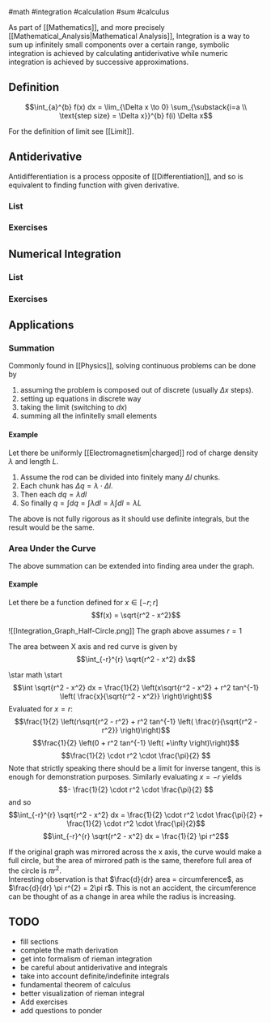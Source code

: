 #math #integration #calculation #sum #calculus 

As part of [[Mathematics]], and more precisely [[Mathematical_Analysis|Mathematical Analysis]], Integration is a way to sum up infinitely small components over a certain range, symbolic integration is achieved by calculating antiderivative while numeric integration is achieved by successive approximations.


## Definition

$$\int_{a}^{b} f(x) dx = \lim_{\Delta x \to 0} \sum_{\substack{i=a \\ \text{step size} = \Delta x}}^{b} f(i) \Delta x$$

For the definition of limit see [[Limit]].

## Antiderivative

Antidifferentiation is a process opposite of [[Differentiation]], and so is equivalent to finding function with given derivative.

### List


### Exercises


## Numerical Integration

### List

### Exercises


## Applications

### Summation
Commonly found in [[Physics]], solving continuous problems can be done by
1. assuming the problem is composed out of discrete (usually $\Delta x$ steps).
2.  setting up equations in discrete way
3.  taking the limit (switching to $dx$)
4.  summing all the infinitelly small elements

#### Example
Let there be uniformly [[Electromagnetism|charged]] rod of charge density $\lambda$ and length $L$.
1. Assume the rod can be divided into finitely many $\Delta l$ chunks. 
2.  Each chunk has $\Delta q = \lambda \cdot \Delta l$.
3.  Then each $dq = \lambda dl$
4.  So finally $q = \int dq = \int \lambda dl = \lambda \int dl = \lambda L$ 

The above is not fully rigorous as it should use definite integrals, but the  result would be the same.

### Area Under the Curve
The above summation can be extended into finding area under the graph.

#### Example
Let there be a function defined for $x \in [-r; r]$ $$f(x) = \sqrt{r^2 - x^2}$$  

![[Integration_Graph_Half-Circle.png]]
The graph above assumes $r = 1$

The area between X axis and red curve is given by 
$$\int_{-r}^{r} \sqrt{r^2 - x^2} dx$$

\star math \start
$$\int \sqrt{r^2 - x^2} dx = \frac{1}{2} \left(x\sqrt{r^2 - x^2} + r^2 tan^{-1} \left( \frac{x}{\sqrt{r^2 - x^2}} \right)\right)$$
Evaluated for $x = r$:
$$\frac{1}{2} \left(r\sqrt{r^2 - r^2} + r^2 tan^{-1} \left( \frac{r}{\sqrt{r^2 - r^2}} \right)\right)$$
$$\frac{1}{2} \left(0 + r^2 tan^{-1} \left( +\infty \right)\right)$$
$$\frac{1}{2} \cdot r^2 \cdot \frac{\pi}{2} $$
Note that strictly speaking there should be a limit for inverse tangent, this is enough for demonstration purposes.
Similarly evaluating $x = -r$ yields
$$- \frac{1}{2} \cdot r^2 \cdot \frac{\pi}{2} $$
and so
$$\int_{-r}^{r} \sqrt{r^2 - x^2} dx = \frac{1}{2} \cdot r^2 \cdot \frac{\pi}{2} + \frac{1}{2} \cdot r^2 \cdot \frac{\pi}{2}$$
$$\int_{-r}^{r} \sqrt{r^2 - x^2} dx = \frac{1}{2} \pi r^2$$

If the original graph was mirrored across the x axis, the curve would make a full circle, but the area of mirrored  path is the same, therefore  full area of the circle is $\pi r^{2}$.  
Interesting observation is that $\frac{d}{dr} area = circumference$, as $\frac{d}{dr} \pi r^{2} = 2\pi r$. This is not an accident, the circumference can be thought of as a change in area while the radius is increasing.  



## TODO
- fill sections
- complete the math derivation
- get into formalism of rieman integration
- be careful about antiderivative and integrals
- take into account definite/indefinite integrals
- fundamental theorem of calculus
- better visualization of rieman integral
- Add exercises
- add questions to ponder